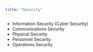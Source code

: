 ```yaml
---
title: "Security"
---
```



- Information Security (Cyber Security)
- Communications Security
- Physical Security
- Personnel Security
- Operations Security